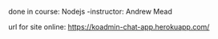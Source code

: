 done in course: Nodejs -instructor:  Andrew Mead

url for site online: https://koadmin-chat-app.herokuapp.com/
